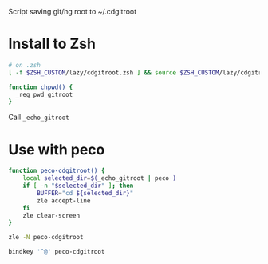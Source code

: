 
Script saving git/hg root to ~/.cdgitroot

# Install to Zsh

``` sh
# on .zsh
[ -f $ZSH_CUSTOM/lazy/cdgitroot.zsh ] && source $ZSH_CUSTOM/lazy/cdgitroot.zsh

function chpwd() {
  _reg_pwd_gitroot
}

```
Call `_echo_gitroot`


# Use with peco

``` sh
function peco-cdgitroot() {
    local selected_dir=$(_echo_gitroot | peco )
    if [ -n "$selected_dir" ]; then
        BUFFER="cd ${selected_dir}"
        zle accept-line
    fi
    zle clear-screen
}

zle -N peco-cdgitroot

bindkey '^@' peco-cdgitroot
```

